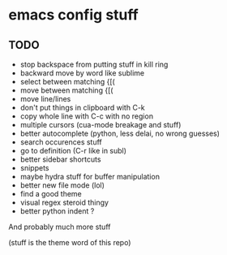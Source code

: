 # emacs config stuff

## TODO
- stop backspace from putting stuff in kill ring
- backward move by word like sublime
- select between matching {[(
- move between matching {[(
- move line/lines
- don't put things in clipboard with C-k
- copy whole line with C-c with no region
- multiple cursors (cua-mode breakage and stuff)
- better autocomplete (python, less delai, no wrong guesses)
- search occurences stuff
- go to definition (C-r like in subl)
- better sidebar shortcuts
- snippets
- maybe hydra stuff for buffer manipulation
- better new file mode (lol)
- find a good theme
- visual regex steroid thingy
- better python indent ?

And probably much more stuff

(stuff is the theme word of this repo)
